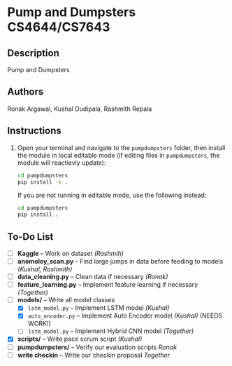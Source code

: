 # Pump and Dumpsters CS4644/CS7643

## Description
Pump and Dumpsters 

## Authors
Ronak Argawal, Kushal Dudipala, Rashmith Repala

## Instructions

1) Open your terminal and navigate to the `pumpdumpsters` folder, then install the module in local editable mode (if editing files in `pumpdumpsters`, the module will reactievly update):

   ```bash
   cd pumpdumpsters
   pip install -e .
   ```

   If you are not running in editable mode, use the following instead:

   ```bash
   cd pumpdumpsters
   pip install .
   ```


## To-Do List

- [ ] **Kaggle** – Work on dataset *(Rashmih)*
- [ ] **anomoloy_scan.py** – Find large jumps in data before feeding to models *(Kushal, Rashmith)*
- [ ] **data_cleaning.py** – Clean data if necessary *(Ronak)*
- [ ] **feature_learning.py** – Implement feature learning if necessary *(Together)*
- [ ] **models/** – Write all model classes 
    - [x] `lstm_model.py` – Implement LSTM model *(Kushal)*
    - [x] `auto_encoder.py` – Implement Auto Encoder model *(Kushal)* (NEEDS WORK!)
    - [ ] `lstm_model.py` – Implement Hybrid CNN model *(Together)*
- [x] **scripts/** – Write pace scrum script *(Kushal)*
- [ ] **pumpdumpsters/** – Verify our evaluation scripts *Ronak*
- [ ] **write checkin** – Write our checkin proposal *Together*